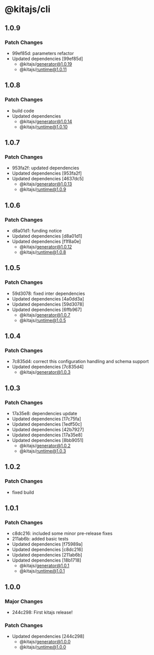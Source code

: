 # @kitajs/cli

## 1.0.9

### Patch Changes

- 99ef85d: parameters refactor
- Updated dependencies [99ef85d]
  - @kitajs/generator@1.0.19
  - @kitajs/runtime@1.0.11

## 1.0.8

### Patch Changes

- build code
- Updated dependencies
  - @kitajs/generator@1.0.14
  - @kitajs/runtime@1.0.10

## 1.0.7

### Patch Changes

- 953fa2f: updated dependencies
- Updated dependencies [953fa2f]
- Updated dependencies [4637dc5]
  - @kitajs/generator@1.0.13
  - @kitajs/runtime@1.0.9

## 1.0.6

### Patch Changes

- d8a01d1: funding notice
- Updated dependencies [d8a01d1]
- Updated dependencies [f1f8a0e]
  - @kitajs/generator@1.0.12
  - @kitajs/runtime@1.0.8

## 1.0.5

### Patch Changes

- 59d3078: fixed inter dependencies
- Updated dependencies [4a0dd3a]
- Updated dependencies [59d3078]
- Updated dependencies [6ffb967]
  - @kitajs/generator@1.0.7
  - @kitajs/runtime@1.0.5

## 1.0.4

### Patch Changes

- 7c835d4: correct this configuration handling and schema support
- Updated dependencies [7c835d4]
  - @kitajs/generator@1.0.3

## 1.0.3

### Patch Changes

- 17a35e8: dependencies update
- Updated dependencies [17c75fa]
- Updated dependencies [1edf50c]
- Updated dependencies [42b7927]
- Updated dependencies [17a35e8]
- Updated dependencies [8bb9051]
  - @kitajs/generator@1.0.2
  - @kitajs/runtime@1.0.3

## 1.0.2

### Patch Changes

- fixed build

## 1.0.1

### Patch Changes

- c8dc216: included some minor pre-release fixes
- 211ab6b: added basic tests
- Updated dependencies [f75989a]
- Updated dependencies [c8dc216]
- Updated dependencies [211ab6b]
- Updated dependencies [18b1718]
  - @kitajs/generator@1.0.1
  - @kitajs/runtime@1.0.1

## 1.0.0

### Major Changes

- 244c298: First kitajs release!

### Patch Changes

- Updated dependencies [244c298]
  - @kitajs/generator@1.0.0
  - @kitajs/runtime@1.0.0
